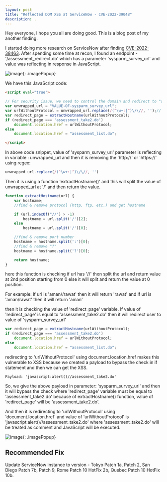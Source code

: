 ```yaml
---
layout: post
title: "Reflected DOM XSS at ServiceNow - CVE-2022-39048"
description: .
---
```


Hey everyone, I hope you all are doing good. This is a blog post of my another finding.

I started doing more research on ServiceNow after finding [CVE-2022-38463](https://blog.amanrawat.in/2022/08/30/CVE-2022-38463.html). After spending some time at recon, I found an endpoint - '/assessment_redirect.do' which has a parameter 'sysparm_survey_url' and value was reflecting in response in JavaScript.

![image](../../../assets/images/service-now-xss2-1.png){: .imagePopup}

We have this JavaScript code:
```html
<script eval="true">

// For security issue, we need to control the domain and redirect to "assessment_take2.do" ui page. If url is trying to redirect to external domain, we will force to redirect to "assessment_list.do" page.
var unwrapped_url = "VALUE-OF-sysparm_survey_url";
var urlWithoutProtocol = unwrapped_url.replace(/(^\w+:|^)\/\//, '');// remove url protocols like "https://, http://"
var redirect_page = extractHostname(urlWithoutProtocol);
if (redirect_page === 'assessment_take2.do')
	document.location.href = urlWithoutProtocol;
else
	document.location.href = "assessment_list.do";

</script>
```

In above code snippet, value of 'sysparm_survey_url' parameter is reflecting in variable : unwrapped_url and then it is removing the 'http://' or 'https://' using regex: 
```javascript
unwrapped_url.replace(/(^\w+:|^)\/\//, '')
``` 

Then it is using a function 'extractHostname()' and this will split the value of unwrapped_url at '/' and then return the value.

```javascript
function extractHostname(url) {
    var hostname;
    //find & remove protocol (http, ftp, etc.) and get hostname

    if (url.indexOf("//") > -1)
        hostname = url.split('/')[2];
    else
        hostname = url.split('/')[0];

    //find & remove port number
    hostname = hostname.split(':')[0];
    //find & remove "?"
    hostname = hostname.split('?')[0];

    return hostname;
}
```

here this function is checking if url has '//' then split the url and return value at 2nd position starting from 0 else it will split and return the value at 0 position.

For example: If url is 'aman//rawat' then it will return 'rawat' and if url is 'aman/rawat' then it will return 'aman'

then it is checking the value of 'redirect_page' variable. If value of 'redirect_page' is equal to 'assessment_take2.do' then it will redirect user to value of 'sysparm_survey_url'

```javascript
var redirect_page = extractHostname(urlWithoutProtocol);
if (redirect_page === 'assessment_take2.do')
	document.location.href = urlWithoutProtocol;
else
	document.location.href = "assessment_list.do";
```

redirecting to 'urlWithoutProtocol' using document.location.href makes this vulnerable to XSS because we created a payload to bypass the check in if statement and then we can get the XSS.

```
Payload: 'javascript:alert()//assessment_take2.do'
```

So, we give the above payload in parameter: 'sysparm_survey_url' and then it will bypass the check where 'redirect_page' variable must be equal to 'assessment_take2.do' because of extractHostname() function, value of 'redirect_page' will be 'assessment_take2.do'.

And then it is redirecting to 'urlWithoutProtocol' using 'document.location.href' and value of 'urlWithoutProtocol' is 'javascript:alert()//assessment_take2.do' where 'assessment_take2.do' will be treated as comment and JavaScript will be executed.

![image](../../../assets/images/service-now-xss2-2.png){: .imagePopup}

## Recommended Fix

Update ServiceNow instance to version - Tokyo Patch 1a, Patch 2, San Diego Patch 7b, Patch 9, Rome Patch 10 HotFix 2b, Quebec Patch 10 HotFix 10b.